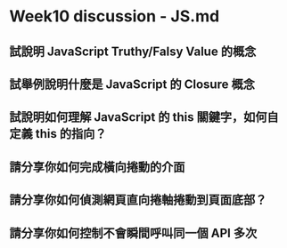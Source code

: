 # Week10 discussion - JS.md

## 試說明 JavaScript Truthy/Falsy Value 的概念

## 試舉例說明什麼是 JavaScript 的 Closure 概念

## 試說明如何理解 JavaScript 的 this 關鍵字，如何自定義 this 的指向？

## 請分享你如何完成橫向捲動的介面

## 請分享你如何偵測網頁直向捲軸捲動到頁面底部？

## 請分享你如何控制不會瞬間呼叫同一個 API 多次
